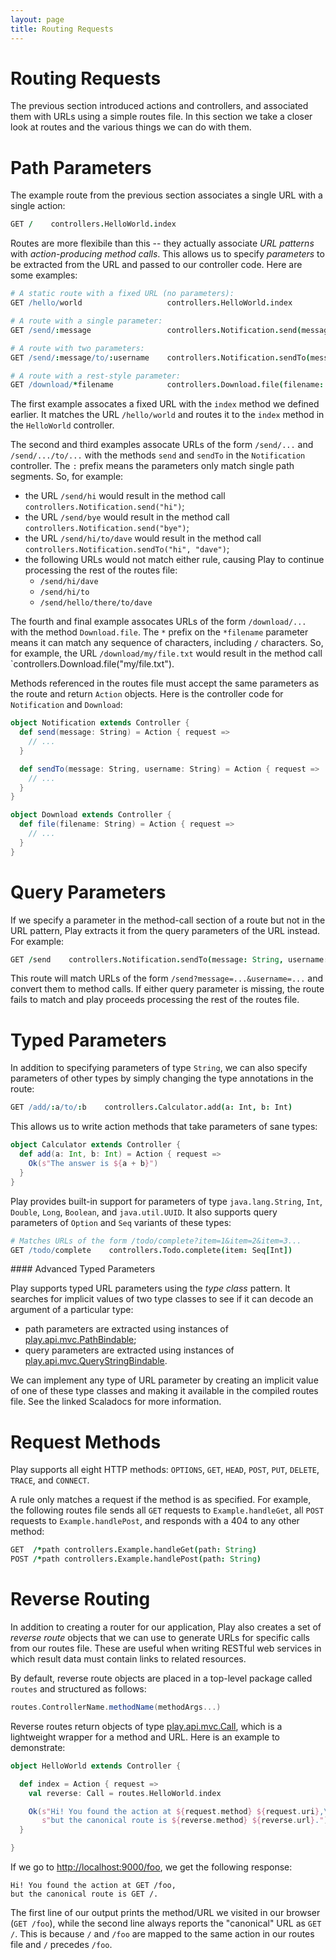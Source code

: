 ```yaml
---
layout: page
title: Routing Requests
---
```


# Routing Requests

The previous section introduced actions and controllers, and associated them with URLs using a simple routes file. In this section we take a closer look at routes and the various things we can do with them.

# Path Parameters

The example route from the previous section associates a single URL with a single action:

~~~ coffee
GET /    controllers.HelloWorld.index
~~~

Routes are more flexibile than this -- they actually associate *URL patterns* with *action-producing method calls*. This allows us to specify *parameters* to be extracted from the URL and passed to our controller code. Here are some examples:

~~~ coffee
# A static route with a fixed URL (no parameters):
GET /hello/world                   controllers.HelloWorld.index

# A route with a single parameter:
GET /send/:message                 controllers.Notification.send(message: String)

# A route with two parameters:
GET /send/:message/to/:username    controllers.Notification.sendTo(message: String, username: String)

# A route with a rest-style parameter:
GET /download/*filename            controllers.Download.file(filename: String)
~~~

The first example assocates a fixed URL with the `index` method we defined earlier. It matches the URL `/hello/world` and routes it to the `index` method in the `HelloWorld` controller.

The second and third examples assocate URLs of the form `/send/...` and `/send/.../to/...` with the methods `send` and `sendTo` in the `Notification` controller. The `:` prefix means the parameters only match single path segments. So, for example:

 - the URL `/send/hi` would result in the method call `controllers.Notification.send("hi")`;
 - the URL `/send/bye` would result in the method call `controllers.Notification.send("bye")`;
 - the URL `/send/hi/to/dave` would result in the method call `controllers.Notification.sendTo("hi", "dave")`;
 - the following URLs would not match either rule, causing Play to continue processing the rest of the routes file:
    - `/send/hi/dave`
    - `/send/hi/to`
    - `/send/hello/there/to/dave`

The fourth and final example assocates URLs of the form `/download/...` with the method `Download.file`. The `*` prefix on the `*filename` parameter means it can match any sequence of characters, including `/` characters. So, for example, the URL `/download/my/file.txt` would result in the method call `controllers.Download.file("my/file.txt").

Methods referenced in the routes file must accept the same parameters as the route and return `Action` objects. Here is the controller code for `Notification` and `Download`:

~~~ scala
object Notification extends Controller {
  def send(message: String) = Action { request =>
    // ...
  }

  def sendTo(message: String, username: String) = Action { request =>
    // ...
  }
}

object Download extends Controller {
  def file(filename: String) = Action { request =>
    // ...
  }
}
~~~

# Query Parameters

If we specify a parameter in the method-call section of a route but not in the URL pattern, Play extracts it from the query parameters of the URL instead. For example:

~~~ coffee
GET /send    controllers.Notification.sendTo(message: String, username: String)
~~~

This route will match URLs of the form `/send?message=...&username=...` and convert them to method calls. If either query parameter is missing, the route fails to match and play proceeds processing the rest of the routes file.

# Typed Parameters

In addition to specifying parameters of type `String`, we can also specify parameters of other types by simply changing the type annotations in the route:

~~~ coffee
GET /add/:a/to/:b    controllers.Calculator.add(a: Int, b: Int)
~~~

This allows us to write action methods that take parameters of sane types:

~~~ scala
object Calculator extends Controller {
  def add(a: Int, b: Int) = Action { request =>
    Ok(s"The answer is ${a + b}")
  }
}
~~~

Play provides built-in support for parameters of type `java.lang.String`, `Int`, `Double`, `Long`, `Boolean`, and `java.util.UUID`. It also supports query parameters of `Option` and `Seq` variants of these types:

~~~ coffee
# Matches URLs of the form /todo/complete?item=1&item=2&item=3...
GET /todo/complete    controllers.Todo.complete(item: Seq[Int])
~~~

<div class="callout callout-info">
#### Advanced Typed Parameters

Play supports typed URL parameters using the *type class* pattern. It searches for implicit values of two type classes to see if it can decode an argument of a particular type:

 - path parameters are extracted using instances of [play.api.mvc.PathBindable];
 - query parameters are extracted using instances of [play.api.mvc.QueryStringBindable].

We can implement any type of URL parameter by creating an implicit value of one of these type classes and making it available in the compiled routes file. See the linked Scaladocs for more information.

[play.api.mvc.PathBindable]:        https://www.playframework.com/documentation/2.3.x/api/scala/index.html#play.api.mvc.PathBindable
[play.api.mvc.QueryStringBindable]: https://www.playframework.com/documentation/2.3.x/api/scala/index.html#play.api.mvc.QueryStringBindable
</div>

# Request Methods

Play supports all eight HTTP methods: `OPTIONS`, `GET`, `HEAD`, `POST`, `PUT`, `DELETE`, `TRACE`, and `CONNECT`.

A rule only matches a request if the method is as specified. For example, the following routes file sends all `GET` requests to `Example.handleGet`, all `POST` requests to `Example.handlePost`, and responds with a 404 to any other method:

~~~ coffee
GET  /*path controllers.Example.handleGet(path: String)
POST /*path controllers.Example.handlePost(path: String)
~~~

# Reverse Routing

In addition to creating a router for our application, Play also creates a set of *reverse route* objects that we can use to generate URLs for specific calls from our routes file. These are useful when writing RESTful web services in which result data must contain links to related resources.

By default, reverse route objects are placed in a top-level package called `routes` and structured as follows:

~~~ scala
routes.ControllerName.methodName(methodArgs...)
~~~

Reverse routes return objects of type [play.api.mvc.Call], which is a lightweight wrapper for a method and URL. Here is an example to demonstrate:

~~~ scala
object HelloWorld extends Controller {

  def index = Action { request =>
    val reverse: Call = routes.HelloWorld.index

    Ok(s"Hi! You found the action at ${request.method} ${request.uri},\n" +
       s"but the canonical route is ${reverse.method} ${reverse.url}.")
  }

}
~~~

If we go to [http://localhost:9000/foo](), we get the following response:

~~~
Hi! You found the action at GET /foo,
but the canonical route is GET /.
~~~

The first line of our output prints the method/URL we visited in our browser (`GET /foo`), while the second line always reports the "canonical" URL as `GET /`. This is because `/` and `/foo` are mapped to the same action in our routes file and `/` precedes `/foo`.

[play.api.mvc.Call]: https://www.playframework.com/documentation/2.3.x/api/scala/index.html#play.api.mvc.Call
